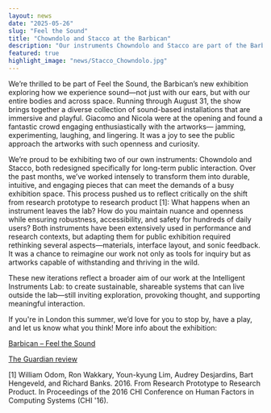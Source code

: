 ```yaml
---
layout: news
date: "2025-05-26"
slug: "Feel the Sound"
title: "Chowndolo and Stacco at the Barbican"
description: "Our instruments Chowndolo and Stacco are part of the Barbican's immersive exhibition Feel the Sound. "
featured: true
highlight_image: "news/Stacco_Chowndolo.jpg"
---
```


<script>
import CaptionedImage from "../../components/Images/CaptionedImage.svelte"
</script>
 
We’re thrilled to be part of Feel the Sound, the Barbican’s new exhibition exploring how we experience sound—not just with our ears, but with our entire bodies and across space. Running through August 31, the show brings together a diverse collection of sound-based installations that are immersive and playful. Giacomo and Nicola were at the opening and found a fantastic crowd engaging enthusiastically with the artworks— jamming, experimenting, laughing, and lingering. It was a joy to see the public approach the artworks with such openness and curiosity.

<CaptionedImage
src="news/Stacco_Chowndolo.jpg"
alt="Audience at the opening exhibition playing with Stacco and Chowndolo"
caption="Audience at the opening exhibition playing with Stacco and Chowndolo"/>

We’re proud to be exhibiting two of our own instruments: Chowndolo and Stacco, both redesigned specifically for long-term public interaction. Over the past months, we’ve worked intensely to transform them into durable, intuitive, and engaging pieces that can meet the demands of a busy exhibition space. This process pushed us to reflect critically on the shift from research prototype to research product [1]: What happens when an instrument leaves the lab? How do you maintain nuance and openness while ensuring robustness, accessibility, and safety for hundreds of daily users?
Both instruments have been extensively used in performance and research contexts, but adapting them for public exhibition required rethinking several aspects—materials, interface layout, and sonic feedback. It was a chance to reimagine our work not only as tools for inquiry but as artworks capable of withstanding and thriving in the wild.

<CaptionedImage
src="news/chowndolo.jpg"
alt="Image of the Chowndolo"
caption="Chowndolo is a digital instrument based on a swinging magnetic pendulum. Users place magnetic tiles beneath it, subtly altering its path and generating sound through FM synthesis. The result is a constantly evolving sonic experience shaped by invisible forces and physical play."/>

<CaptionedImage
src="news/Staccov2.jpg"
alt="Image of Stacco"
caption="Stacco blends magnetic interaction with AI-driven neural audio synthesis. Users explore rich sound textures—ranging from voices to flowing liquids, percussions, and old organs—by moving magnetic spheres and adjusting sliders across a tactile surface. Its design supports both precise control and spontaneous discovery."/>


These new iterations reflect a broader aim of our work at the Intelligent Instruments Lab: to create sustainable, shareable systems that can live outside the lab—still inviting exploration, provoking thought, and supporting meaningful interaction.

If you're in London this summer, we’d love for you to stop by, have a play, and let us know what you think!
More info about the exhibition:

[Barbican – Feel the Sound](https://www.barbican.org.uk/whats-on/2025/event/feel-the-sound)
 
[The Guardian review](https://www.theguardian.com/artanddesign/2025/may/21/anyone-fancy-a-subwoofer-massage-the-show-that-shakes-you-senseless)

[1] William Odom, Ron Wakkary, Youn-kyung Lim, Audrey Desjardins, Bart Hengeveld, and Richard Banks. 2016. From Research Prototype to Research Product. In Proceedings of the 2016 CHI Conference on Human Factors in Computing Systems (CHI '16). 



